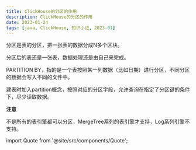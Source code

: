 ```yaml
---
title: ClickHouse的分区的作用
description: ClickHouse的分区的作用
date: 2023-01-24
tags: [java, ClickHouse, 知识小记, 2023-01]
---
```





分区是表的分区，把一张表的数据分成N多个区块。



分区后的表还是一张表，数据处理还是由自己来完成。



PARTITION BY，指的是一个表按照某一列数据（比如日期）进行分区，不同分区的数据会写入不同的文件中。



建表时加入partition概念，按照对应的分区字段，允许查询在指定了分区键的条件下，尽少读取数据。



**注意**



不是所有的表引擎都可以分区，MergeTree系列的表引擎才支持，Log系列引擎不支持。



import Quote from '@site/src/components/Quote';

> <Quote></Quote>